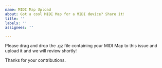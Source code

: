 ```yaml
---
name: MIDI Map Upload
about: Got a cool MIDI Map for a MIDI device? Share it!
title: ''
labels: ''
assignees: ''

---
```


Please drag and drop the .gz file containing your MIDI Map to this issue and upload it and we will review shortly!

Thanks for your contributions.
